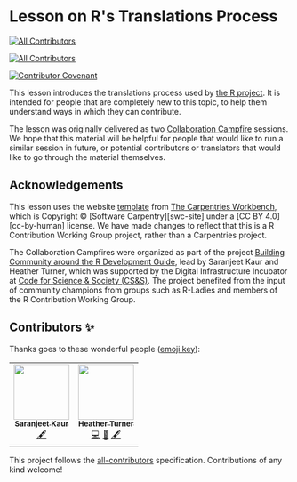# Lesson on R's Translations Process
<!-- ALL-CONTRIBUTORS-BADGE:START - Do not remove or modify this section -->
[![All Contributors](https://img.shields.io/badge/all_contributors-2-orange.svg?style=flat-square)](#contributors-)
<!-- ALL-CONTRIBUTORS-BADGE:END -->
<!-- ALL-CONTRIBUTORS-BADGE:START - Do not remove or modify this section -->
[![All Contributors](https://img.shields.io/badge/all_contributors-3-orange.svg?style=flat-square)](#contributors-)
<!-- ALL-CONTRIBUTORS-BADGE:END -->

[![Contributor Covenant](https://img.shields.io/badge/Contributor%20Covenant-1.2-0baaaa.svg)](code_of_conduct.md)

This lesson introduces the translations process used by [the R project](https://www.r-project.org/).
It is intended for people that are completely new to this topic, 
to help them understand ways in which they can contribute.

The lesson was originally delivered as two [Collaboration Campfire](https://contributor.r-project.org/events/collaboration-campfires) sessions.
We hope that this material will be helpful for people that would like to 
run a similar session in future, or potential contributors or translators that would like to
go through the material themselves.

## Acknowledgements

This lesson uses the website [template](https://github.com/carpentries/workbench-template-rmd) from [The Carpentries Workbench](https://carpentries.github.io/sandpaper-docs/), which is 
Copyright © [Software Carpentry][swc-site] 
under a [CC BY 4.0][cc-by-human] license. We have made changes to reflect that this is a R Contribution Working Group project, rather than a Carpentries project.

The Collaboration Campfires were organized as part of the project [Building Community around the R Development Guide](https://incubator.codeforscience.org/cohort), lead by Saranjeet Kaur and Heather Turner, which was supported by the Digital Infrastructure Incubator at [Code for Science & Society (CS&S)](https://codeforscience.org/). The project benefited from the input of community champions from groups such as R-Ladies and members of the R Contribution Working Group.

## Contributors ✨

Thanks goes to these wonderful people ([emoji key](https://allcontributors.org/docs/en/emoji-key)):

<!-- ALL-CONTRIBUTORS-LIST:START - Do not remove or modify this section -->
<!-- prettier-ignore-start -->
<!-- markdownlint-disable -->
<table>
  <tr>
    <td align="center"><a href="https://saranjeetkaur.github.io/About-Me/"><img src="https://avatars.githubusercontent.com/u/28556616?v=4?s=100" width="100px;" alt=""/><br /><sub><b>Saranjeet Kaur</b></sub></a><br /><a href="#content-SaranjeetKaur" title="Content">🖋</a></td>
    <td align="center"><a href="https://www.heatherturner.net/"><img src="https://avatars.githubusercontent.com/u/3343008?v=4?s=100" width="100px;" alt=""/><br /><sub><b>Heather Turner</b></sub></a><br /><a href="https://github.com/r-devel/r-translations-lesson/commits?author=hturner" title="Code">💻</a> <a href="https://github.com/r-devel/r-translations-lesson/pulls?q=is%3Apr+reviewed-by%3Ahturner" title="Reviewed Pull Requests">👀</a> <a href="#content-hturner" title="Content">🖋</a></td>
  </tr>
</table>

<!-- markdownlint-restore -->
<!-- prettier-ignore-end -->

<!-- ALL-CONTRIBUTORS-LIST:END -->

This project follows the [all-contributors](https://github.com/all-contributors/all-contributors) specification. Contributions of any kind welcome!